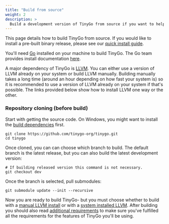 ```yaml
---
title: "Build from source"
weight: 2
description: >
  Build a development version of TinyGo from source if you want to help improve TinyGo or want to try the latest features.
---
```


This page details how to build TinyGo from source. If you would like to install a pre-built binary release, please see our [quick install guide](../../../getting-started/install).

You'll need [Go](https://go.dev) installed on your machine to build TinyGo. The Go team provides install documentation [here](https://go.dev/doc/install).

A major dependency of TinyGo is [LLVM](https://llvm.org/). You can either use a version of LLVM already on your system or build LLVM manually. Building manually takes a long time (around an hour depending on how fast your system is) so it is recommended to use a version of LLVM already on your system if that's possible. The links provided below show how to install LLVM one way or the other.

### Repository cloning (before build)
Start with getting the source code. On Windows, you might want to install the [build dependencies](#build-dependencies) first.

```shell
git clone https://github.com/tinygo-org/tinygo.git
cd tinygo
```

Once cloned, you can can choose which branch to build. The default branch is the latest release, but you can also build the latest development version:

```shell
# If building released version this command is not necessary.
git checkout dev
```
Once the branch is selected, pull submodules:

```shell
git submodule update --init --recursive
```

Now you are ready to build TinyGo- but you must choose whether to build with a [manual LLVM install](./manual-llvm) or with a [system installed LLVM](./bring-your-own-llvm). After building you should also read [additional requirements](./additional-requirements) to make sure you've fulfilled all the requirements for the features of TinyGo you'll be using.